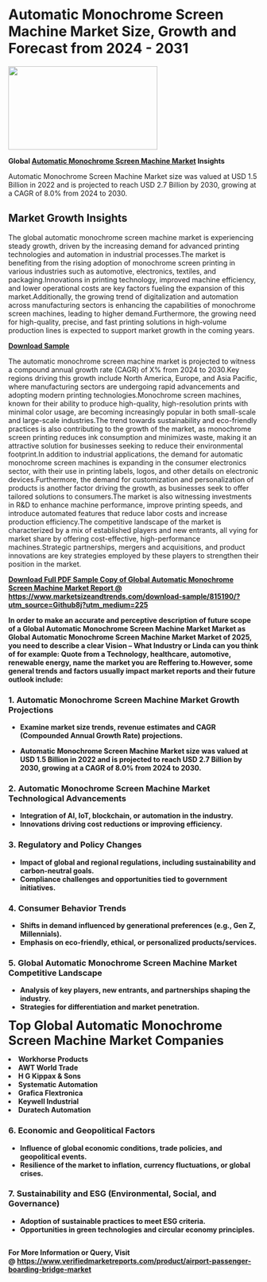 <H1>Automatic Monochrome Screen Machine Market Size, Growth and Forecast from 2024 - 2031</H1><img class="aligncenter size-medium wp-image-584254" src="https://thirdeyenews.in/wp-content/uploads/2024/09/Global-Market-Research-300x168.jpeg" alt="" width="300" height="168" /><p><strong>Global&nbsp;<a href="https://www.marketsizeandtrends.com/download-sample/815190/?utm_source=Github8j?utm_medium=225">Automatic Monochrome Screen Machine Market</a> Insights</strong></p><p>Automatic Monochrome Screen Machine Market size was valued at USD 1.5 Billion in 2022 and is projected to reach USD 2.7 Billion by 2030, growing at a CAGR of 8.0% from 2024 to 2030.</p><p><h2>Market Growth Insights</h2> <p>The global automatic monochrome screen machine market is experiencing steady growth, driven by the increasing demand for advanced printing technologies and automation in industrial processes.The market is benefiting from the rising adoption of monochrome screen printing in various industries such as automotive, electronics, textiles, and packaging.Innovations in printing technology, improved machine efficiency, and lower operational costs are key factors fueling the expansion of this market.Additionally, the growing trend of digitalization and automation across manufacturing sectors is enhancing the capabilities of monochrome screen machines, leading to higher demand.Furthermore, the growing need for high-quality, precise, and fast printing solutions in high-volume production lines is expected to support market growth in the coming years.</p> <p><strong><a href="#">Download Sample</a></strong></p> <p>The automatic monochrome screen machine market is projected to witness a compound annual growth rate (CAGR) of X% from 2024 to 2030.Key regions driving this growth include North America, Europe, and Asia Pacific, where manufacturing sectors are undergoing rapid advancements and adopting modern printing technologies.Monochrome screen machines, known for their ability to produce high-quality, high-resolution prints with minimal color usage, are becoming increasingly popular in both small-scale and large-scale industries.The trend towards sustainability and eco-friendly practices is also contributing to the growth of the market, as monochrome screen printing reduces ink consumption and minimizes waste, making it an attractive solution for businesses seeking to reduce their environmental footprint.In addition to industrial applications, the demand for automatic monochrome screen machines is expanding in the consumer electronics sector, with their use in printing labels, logos, and other details on electronic devices.Furthermore, the demand for customization and personalization of products is another factor driving the growth, as businesses seek to offer tailored solutions to consumers.The market is also witnessing investments in R&D to enhance machine performance, improve printing speeds, and introduce automated features that reduce labor costs and increase production efficiency.The competitive landscape of the market is characterized by a mix of established players and new entrants, all vying for market share by offering cost-effective, high-performance machines.Strategic partnerships, mergers and acquisitions, and product innovations are key strategies employed by these players to strengthen their position in the market.<p><strong><a href="#"></p><p><span class=""><strong>Download Full PDF Sample Copy of Global Automatic Monochrome Screen Machine Market Report</strong> @ <a href="https://www.marketsizeandtrends.com/download-sample/815190/?utm_source=Github8j?utm_medium=225" target="_blank">https://www.marketsizeandtrends.com/download-sample/815190/?utm_source=Github8j?utm_medium=225</a></span></p><p>In order to make an accurate and perceptive description of future scope of a Global&nbsp;Automatic Monochrome Screen Machine Market Market as Global&nbsp;Automatic Monochrome Screen Machine Market Market of 2025, you need to describe a clear Vision &ndash; What Industry or Linda can you think of for example: Quote from a Technology, healthcare, automotive, renewable energy, name the market you are Reffering to.However, some general trends and factors usually impact market reports and their future outlook include:</p><h3>1.&nbsp;<strong>Automatic Monochrome Screen Machine Market Growth Projections</strong></h3><ul><li>Examine market size trends, revenue estimates and CAGR (Compounded Annual Growth Rate) projections.</li><li><p>Automatic Monochrome Screen Machine Market size was valued at USD 1.5 Billion in 2022 and is projected to reach USD 2.7 Billion by 2030, growing at a CAGR of 8.0% from 2024 to 2030.</p></li></ul><h3>2.&nbsp;<strong>Automatic Monochrome Screen Machine Market Technological Advancements</strong></h3><ul><li>Integration of AI, IoT, blockchain, or automation in the industry.</li><li>Innovations driving cost reductions or improving efficiency.</li></ul><h3>3.&nbsp;<strong>Regulatory and Policy Changes</strong></h3><ul><li>Impact of global and regional regulations, including sustainability and carbon-neutral goals.</li><li>Compliance challenges and opportunities tied to government initiatives.</li></ul><h3>4.&nbsp;<strong>Consumer Behavior Trends</strong></h3><ul><li>Shifts in demand influenced by generational preferences (e.g., Gen Z, Millennials).</li><li>Emphasis on eco-friendly, ethical, or personalized products/services.</li></ul><h3>5.&nbsp;<strong>Global Automatic Monochrome Screen Machine Market Competitive Landscape</strong></h3><ul><li>Analysis of key players, new entrants, and partnerships shaping the industry.</li><li>Strategies for differentiation and market penetration.</li></ul><p data-pm-slice="1 1 []"><span style="color: inherit; font-family: inherit; font-size: 25px;">Top Global Automatic Monochrome Screen Machine Market Companies</span></p><div class="" data-test-id=""><p><li>Workhorse Products</li><li> AWT World Trade</li><li> H G Kippax & Sons</li><li> Systematic Automation</li><li> Grafica Flextronica</li><li> Keywell Industrial</li><li> Duratech Automation</li></p></div><h3>6.&nbsp;<strong>Economic and Geopolitical Factors</strong></h3><ul><li>Influence of global economic conditions, trade policies, and geopolitical events.</li><li>Resilience of the market to inflation, currency fluctuations, or global crises.</li></ul><h3>7.&nbsp;<strong>Sustainability and ESG (Environmental, Social, and Governance)</strong></h3><ul><li>Adoption of sustainable practices to meet ESG criteria.</li><li>Opportunities in green technologies and circular economy principles.</li></ul><h2><strong style="font-size: 14px;">For More Information or Query, Visit @&nbsp;</strong><a style="background-color: #ffffff; font-size: 14px;" href="https://www.marketsizeandtrends.com/report/automatic-monochrome-screen-machine-market/" target="_blank">https://www.verifiedmarketreports.com/product/airport-passenger-boarding-bridge-market</a></h2>